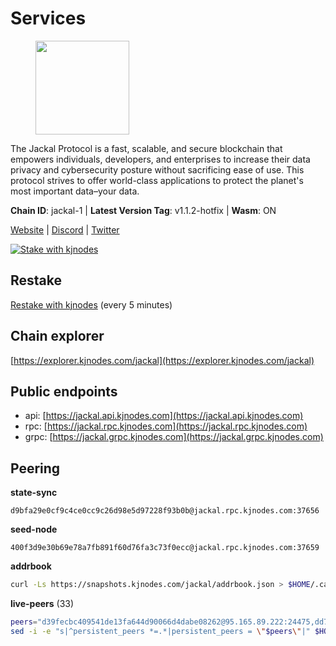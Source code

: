 # Services

<figure><img src="https://raw.githubusercontent.com/kj89/testnet_manuals/main/pingpub/logos/jackal.png" width="150" alt=""><figcaption></figcaption></figure>

The Jackal Protocol is a fast, scalable, and secure blockchain that empowers  individuals, developers, and enterprises to increase their data privacy and  cybersecurity posture without sacrificing ease of use. This protocol strives  to offer world-class applications to protect the planet's most important data–your data.

**Chain ID**: jackal-1 | **Latest Version Tag**: v1.1.2-hotfix | **Wasm**: ON

[Website](https://jackalprotocol.com) | [Discord](https://discord.com/invite/5GKym3p6rj) | [Twitter](https://twitter.com/Jackal_Protocol)

[![Stake with kjnodes](https://i.ibb.co/cr44Q8j/button-stake-with-kjnodes.png)](https://restake.app/jackal/jklvaloper1tr3wm3mdkz0tda6t7vavqnn7fe2g4un0f67xmt)

## Restake

[Restake with kjnodes](https://restake.app/jackal/jklvaloper1tr3wm3mdkz0tda6t7vavqnn7fe2g4un0f67xmt) (every 5 minutes)
## Chain explorer
[https://explorer.kjnodes.com/jackal](https://explorer.kjnodes.com/jackal)

## Public endpoints

* api: [https://jackal.api.kjnodes.com](https://jackal.api.kjnodes.com)
* rpc: [https://jackal.rpc.kjnodes.com](https://jackal.rpc.kjnodes.com)
* grpc: [https://jackal.grpc.kjnodes.com](https://jackal.grpc.kjnodes.com)

## Peering

**state-sync**

```text
d9bfa29e0cf9c4ce0cc9c26d98e5d97228f93b0b@jackal.rpc.kjnodes.com:37656
```

**seed-node**

```text
400f3d9e30b69e78a7fb891f60d76fa3c73f0ecc@jackal.rpc.kjnodes.com:37659
```

**addrbook**
```bash
curl -Ls https://snapshots.kjnodes.com/jackal/addrbook.json > $HOME/.canine/config/addrbook.json
```

**live-peers** (33)
```bash
peers="d39fecbc409541de13fa644d90066d4dabe08262@95.165.89.222:24475,dd7e72f0a71476e51c0a601a40d6fc02a1ae1a95@65.108.6.45:60856,f7b5bc8e8eb8a954f9c36ac7c06ff7b9b847c785@167.86.82.140:46656,d9bfa29e0cf9c4ce0cc9c26d98e5d97228f93b0b@65.109.88.38:37656,e2172f53b4c59ed157d97802dc6b5ae8b17d3bb1@109.236.81.221:46656,11c23c5341d0ac69f9ebb3be9afa7fe0e134ece0@94.79.54.137:28656,b08a57014e190c241bd1ef5705bfc93625742030@65.21.77.173:26656,0faa7f1099de2e02deebe09fcb52863056333265@144.202.72.17:26616,2a55d2e6cc5fa2dda8a484ab7d00f77f076d237f@141.95.47.216:26656,399068f8371dce4ae5d7cd7da2c965e765e68f4b@65.108.238.102:17556,ff94a29e02de8369faf37c76d3c97684bbd51bd6@185.16.38.165:17556,c2ca1d57bb5178d442bd446cb04a2d0272ebe526@65.144.145.234:26656,dd3cab79ffae0aed4f519503b66e9403c69eeb14@85.237.193.101:25565,68b81df146d915f599775a18953bbefbd49d024a@193.70.33.64:17556,fc905fe58d36875a833202ce53759d0ae6c11435@141.95.65.26:48656,6fb595ce8c3a58ce4498537ddfe5333f36a24957@38.242.250.7:26646,6852add4eaa027707a6000c78ea9e7cde81b058f@18.118.26.4:26656,0985977a794b298e7ef990fe344d572c60c453b1@172.105.72.158:26656,039a1c4f438c1ecc2dd901e7316d16fdafadfdab@104.193.254.36:27656,fa116b94190a93c092e4dadedec950bf3e00caca@86.32.74.154:26656,ebc272824924ea1a27ea3183dd0b9ba713494f83@95.214.52.139:26906,a13b5c78c65b785f4189a7873015c47217f2c83c@65.108.13.185:27565,c2842c76779913e05fa4256e3caab852e1782951@202.61.194.254:60756,4398bd773ac885b7365de3604eb487be10c54563@185.16.38.210:26906,9c149b35243970e1f8e0519f1f33f79f7d5bd91b@51.38.52.188:26638,39b55b1c49ad0994bbead006be40d9c84b0bf2d4@78.107.253.133:28656,26b6255375a592c3b0664bd474a6975f468c3785@88.99.164.158:11126,2bb49680d595628991383323806db3fa53d15eb5@65.109.85.170:53656,1f30e644ddd8edf310cbd9be4ac07b604eed581e@66.85.134.170:26676,a79da224ad9d4501dbf1d547986ebec55d56b951@135.181.128.114:17556,f460d33619705cb145d88631115a0b5581515060@165.232.173.74:26656,709d70730cbcbefd10071d316fd099160b84aced@203.135.152.216:26656,7adbbe1a5f867a0befcf1fd94f395dd8257d718f@73.40.151.121:57656"
sed -i -e "s|^persistent_peers *=.*|persistent_peers = \"$peers\"|" $HOME/.canine/config/config.toml
```
